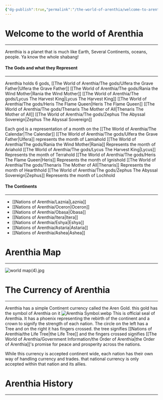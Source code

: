 ```yaml
---
{"dg-publish":true,"permalink":"/the-world-of-arenthia/welcome-to-arenthia/","tags":["Arenthia","Obasa","Oceron","Ashea","Eshya","Itera","Astaria","Laznia","Continent","gardenEntry","gardenEntry","gardenEntry","gardenEntry"]}
---
```



# Welcome to the world of Arenthia 
---
Arenthia is a planet that is much like Earth, Several Continents, oceans, people. Ya know the whole shabang!

#### The Gods and what they Represent
---
Arenthia holds 6 gods,
	[[The World of Arenthia/The gods/Ulfera the Grave Father\|Ulfera the Grave Father]]
	[[The World of Arenthia/The gods/Rania the Wind Mother\|Rania the Wind Mother]]
	[[The World of Arenthia/The gods/Lycus The Harvest King\|Lycus The Harvest King]]
	[[The World of Arenthia/The gods/Heris The Flame Queen\|Heris The Flame Queen]]
	[[The World of Arenthia/The gods/Thenaris The Mother of All\|Thenaris The Mother of All]]
	[[The World of Arenthia/The gods/Zephus The Abyssal Sovereign\|Zephus The Abyssal Sovereign]]

Each god is a representation of a month on the [[The World of Arenthia/The Calendar\|The Calendar]]
	[[The World of Arenthia/The gods/Ulfera the Grave Father\|Ulfera]] represents the month of Lamiahold
	[[The World of Arenthia/The gods/Rania the Wind Mother\|Rania]] Represents the month of Ariahold
	[[The World of Arenthia/The gods/Lycus The Harvest King\|Lycus]] Represents the month of Terrahold
	[[The World of Arenthia/The gods/Heris The Flame Queen\|Heris]] Represents the month of Ignishold
	[[The World of Arenthia/The gods/Thenaris The Mother of All\|Thenaris]] Represents the month of Hearthhold
	[[The World of Arenthia/The gods/Zephus The Abyssal Sovereign\|Zephus]] Represents the month of Lochhold
#### The Continents
---
- [[Nations of Arenthia/Laznia\|Laznia]]
- [[Nations of Arenthia/Oceron\|Oceron]]
- [[Nations of Arenthia/Obasa\|Obasa]]
- [[Nations of Arenthia/Itera\|Itera]]
- [[Nations of Arenthia/Eshya\|Eshya]]
- [[Nations of Arenthia/Astaria\|Astaria]]
- [[Nations of Arenthia/Ashea\|Ashea]]

# Arenthia Map
---


![world map(4).jpg](/img/user/Images/world%20map(4).jpg)

# The Currency of Arenthia
---
Arenthia has a simple Continent currency called the Aren Gold. this gold has the symbol of Arenthia on it
![Arenthia Symbol.webp](/img/user/Images/Arenthia%20Symbol.webp)
This is official seal of Arenthia. It has a phoenix representing the rebirth of the continent and a crown to signify the strength of each nation. The circle on the left has a Tree and on the right it has fingers crossed. the tree signifies [[Nations of Arenthia/the Life Tree\|the Life Tree]] and the fingers crossed signifies [[The World of Arenthia/Government Information/the Order of Arenthia\|the Order of Arenthia]]'s promise for peace and prosperity across the nations. 

While this currency is accepted continent wide, each nation has their own way of handling currency and trades. that national currency is only accepted within that nation and its allies. 


# Arenthia History
---
